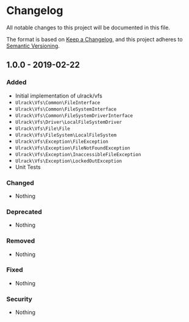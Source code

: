 # Changelog
All notable changes to this project will be documented in this file.

The format is based on [Keep a Changelog](https://keepachangelog.com/en/1.0.0/),
and this project adheres to [Semantic Versioning](https://semver.org/spec/v2.0.0.html).

## 1.0.0 - 2019-02-22
### Added
- Initial implementation of ulrack/vfs
- `Ulrack\Vfs\Common\FileInterface`
- `Ulrack\Vfs\Common\FileSystemInterface`
- `Ulrack\Vfs\Common\FileSystemDriverInterface`
- `Ulrack\Vfs\Driver\LocalFileSystemDriver`
- `Ulrack\Vfs\File\File`
- `Ulrack\Vfs\FileSystem\LocalFileSystem`
- `Ulrack\Vfs\Exception\FileException`
- `Ulrack\Vfs\Exception\FileNotFoundException`
- `Ulrack\Vfs\Exception\InaccessibleFileException`
- `Ulrack\Vfs\Exception\LockedOutException`
- Unit Tests

### Changed
- Nothing

### Deprecated
- Nothing

### Removed
- Nothing

### Fixed
- Nothing

### Security
- Nothing

[Unreleased]: https://github.com/php-unified/stream-wrapper/compare/1.0.0...HEAD
